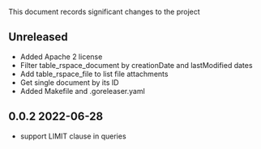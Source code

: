 This document records significant changes to the project

## Unreleased

- Added Apache 2 license
- Filter table_rspace_document by creationDate and lastModified dates
- Add table_rspace_file to list file attachments
- Get single document by its ID
- Added Makefile and .goreleaser.yaml

## 0.0.2 2022-06-28

- support LIMIT clause in queries
